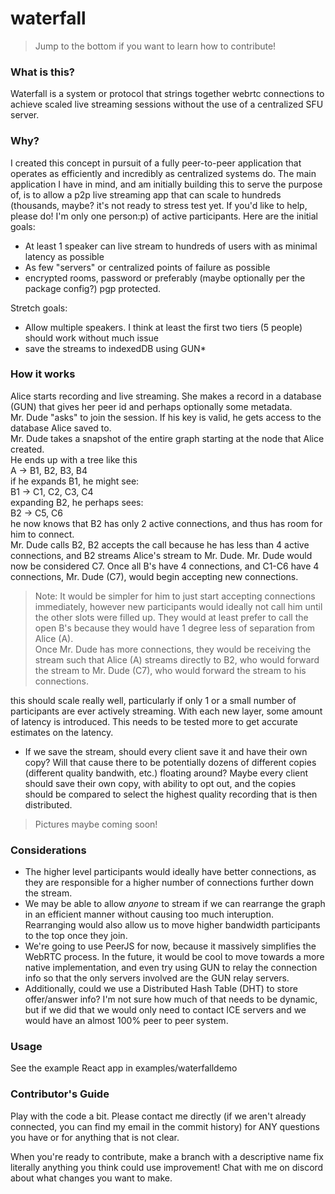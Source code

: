 # waterfall

> Jump to the bottom if you want to learn how to contribute! 
### What is this?
Waterfall is a system or protocol that strings together webrtc connections to achieve scaled live streaming sessions without the use of a centralized SFU server. 

### Why?
I created this concept in pursuit of a fully peer-to-peer application that operates as efficiently and incredibly as centralized systems do. The main application I have in mind, and am initially building this to serve the purpose of, is to allow a p2p live streaming app that can scale to hundreds (thousands, maybe? it's not ready to stress test yet. If you'd like to help, please do! I'm only one person:p) of active participants. Here are the initial goals:
- At least 1 speaker can live stream to hundreds of users with as minimal latency as possible
- As few "servers" or centralized points of failure as possible
- encrypted rooms, password or preferably (maybe optionally per the package config?) pgp protected.  

Stretch goals:
- Allow multiple speakers. I think at least the first two tiers (5 people) should work without much issue
- save the streams to indexedDB using GUN*

### How it works
Alice starts recording and live streaming. She makes a record in a database (GUN) that gives her peer id and perhaps optionally some metadata.<br/>
Mr. Dude "asks" to join the session. If his key is valid, he gets access to the database Alice saved to.<br/>
Mr. Dude takes a snapshot of the entire graph starting at the node that Alice created.<br/>
He ends up with a tree like this<br/>
A -> B1, B2, B3, B4<br/>
if he expands B1, he might see:<br/>
B1 -> C1, C2, C3, C4<br/>
expanding B2, he perhaps sees:<br/>
B2 -> C5, C6<br/>
he now knows that B2 has only 2 active connections, and thus has room for him to connect.<br/>
Mr. Dude calls B2, B2 accepts the call because he has less than 4 active connections, and B2 streams Alice's stream to Mr. Dude. Mr. Dude would now be considered C7. Once all B's have 4 connections, and C1-C6 have 4 connections, Mr. Dude (C7), would begin accepting new connections. <br/>
> Note: It would be simpler for him to just start accepting connections immediately, however new participants would ideally not call him until the other slots were filled up. They would at least prefer to call the open B's because they would have 1 degree less of separation from Alice (A).<br/>
Once Mr. Dude has more connections, they would be receiving the stream such that Alice (A) streams directly to B2, who would forward the stream to Mr. Dude (C7), who would forward the stream to his connections.

this should scale really well, particularly if only 1 or a small number of participants are ever actively streaming.
With each new layer, some amount of latency is introduced. This needs to be tested more to get accurate estimates on the latency.


* If we save the stream, should every client save it and have their own copy? Will that cause there to be potentially dozens of different copies (different quality bandwith, etc.) floating around? Maybe every client should save their own copy, with ability to opt out, and the copies should be compared to select the highest quality recording that is then distributed. 

> Pictures maybe coming soon! 

### Considerations
- The higher level participants would ideally have better connections, as they are responsible for a higher number of connections further down the stream.
- We may be able to allow _anyone_ to stream if we can rearrange the graph in an efficient manner without causing too much interuption. Rearranging would also allow us to move higher bandwidth participants to the top once they join.
- We're going to use PeerJS for now, because it massively simplifies the WebRTC process. In the future, it would be cool to move towards a more native implementation, and even try using GUN to relay the connection info so that the only servers involved are the GUN relay servers. 
- Additionally, could we use a Distributed Hash Table (DHT) to store offer/answer info? I'm not sure how much of that needs to be dynamic, but if we did that we would only need to contact ICE servers and we would have an almost 100% peer to peer system.

### Usage
See the example React app in examples/waterfalldemo


### Contributor's Guide
Play with the code a bit. Please contact me directly (if we aren't already connected, you can find my email in the commit history) for ANY questions you have or for anything that is not clear. 

When you're ready to contribute, make a branch with a descriptive name 
fix literally anything you think could use improvement! Chat with me on discord about what changes you want to make.
